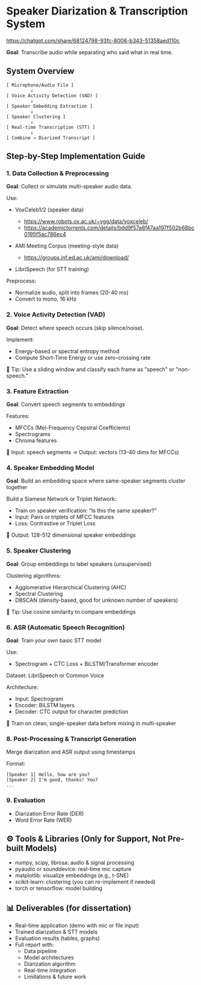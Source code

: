 # Speaker Diarization & Transcription System

https://chatgpt.com/share/68124798-93fc-8006-b343-51358aed110c


**Goal**: Transcribe audio while separating who said what in real time.




## System Overview

```
[ Microphone/Audio File ]
         ↓
[ Voice Activity Detection (VAD) ]
         ↓
[ Speaker Embedding Extraction ]
         ↓
[ Speaker Clustering ]
         ↓
[ Real-time Transcription (STT) ]
         ↓
[ Combine → Diarized Transcript ]
```

## Step-by-Step Implementation Guide

### 1.  Data Collection & Preprocessing

**Goal**: Collect or simulate multi-speaker audio data.

Use:

- VoxCeleb1/2 (speaker data)
    - https://www.robots.ox.ac.uk/~vgg/data/voxceleb/
    - https://academictorrents.com/details/bdd9f57a6f47aa197f502b68bc0195f5ac786ec4

- AMI Meeting Corpus (meeting-style data)
    - https://groups.inf.ed.ac.uk/ami/download/

- LibriSpeech (for STT training)


Preprocess:
- Normalize audio, split into frames (20-40 ms)
- Convert to mono, 16 kHz

### 2. Voice Activity Detection (VAD)

**Goal**: Detect where speech occurs (skip silence/noise).

Implement:
- Energy-based or spectral entropy method
- Compute Short-Time Energy or use zero-crossing rate

📌 Tip: Use a sliding window and classify each frame as "speech" or "non-speech."


### 3. Feature Extraction
**Goal**: Convert speech segments to embeddings

Features:
- MFCCs (Mel-Frequency Cepstral Coefficients)
- Spectrograms
- Chroma features

📌 Input: speech segments → Output: vectors (13–40 dims for MFCCs)


### 4. Speaker Embedding Model
**Goal**: Build an embedding space where same-speaker segments cluster together

Build a Siamese Network or Triplet Network:
- Train on speaker verification: “Is this the same speaker?”
- Input: Pairs or triplets of MFCC features
- Loss: Contrastive or Triplet Loss

📌 Output: 128-512 dimensional speaker embeddings



### 5. Speaker Clustering
**Goal**: Group embeddings to label speakers (unsupervised)

Clustering algorithms:
- Agglomerative Hierarchical Clustering (AHC)
- Spectral Clustering
- DBSCAN (density-based, good for unknown number of speakers)

📌 Tip: Use cosine similarity to compare embeddings


### 6. ASR (Automatic Speech Recognition)
**Goal**: Train your own basic STT model

Use:
- Spectrogram + CTC Loss + BiLSTM/Transformer encoder

Dataset: LibriSpeech or Common Voice

Architecture:
- Input: Spectrogram
- Encoder: BiLSTM layers
- Decoder: CTC output for character prediction

📌 Train on clean, single-speaker data before mixing in multi-speaker


<!-- ### 7. Synchronization & Real-Time Handling
Stream from microphone using pyaudio or sounddevice

Process in small time chunks (e.g. 1–2 sec buffers)

Use queues/threads to keep VAD, diarization, and STT pipelines running in parallel -->



### 8. Post-Processing & Transcript Generation
Merge diarization and ASR output using timestamps

Format:
```
[Speaker 1] Hello, how are you?
[Speaker 2] I'm good, thanks! You?
...
```


### 9. Evaluation
- Diarization Error Rate (DER)
- Word Error Rate (WER)
<!-- - Real-time factor (RTF) for speed -->


## ⚙️ Tools & Libraries (Only for Support, Not Pre-built Models)
- numpy, scipy, librosa: audio & signal processing
- pyaudio or sounddevice: real-time mic capture
- matplotlib: visualize embeddings (e.g., t-SNE)
- scikit-learn: clustering (you can re-implement if needed)
- torch or tensorflow: model building



## 📊 Deliverables (for dissertation)
- Real-time application (demo with mic or file input)
- Trained diarization & STT models
- Evaluation results (tables, graphs)
- Full report with:
    - Data pipeline
    - Model architectures
    - Diarization algorithm
    - Real-time integration
    - Limitations & future work






